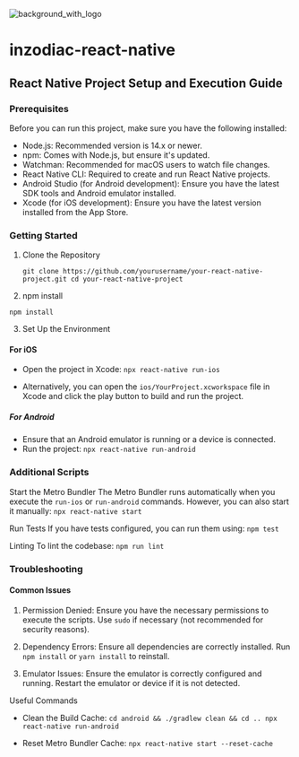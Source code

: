 ![background_with_logo](https://github.com/wejean/inzodiac-react-native/assets/160173096/02d10e0f-58ab-4641-a439-4ec112a8a3af)
# inzodiac-react-native

## React Native Project Setup and Execution Guide

### Prerequisites
Before you can run this project, make sure you have the following installed:

- Node.js: Recommended version is 14.x or newer.
- npm: Comes with Node.js, but ensure it's updated.
- Watchman: Recommended for macOS users to watch file changes.
- React Native CLI: Required to create and run React Native projects.
- Android Studio (for Android development):
  Ensure you have the latest SDK tools and Android emulator installed.
- Xcode (for iOS development):
  Ensure you have the latest version installed from the App Store.

### Getting Started
1. Clone the Repository

   `git clone https://github.com/yourusername/your-react-native-project.git
cd your-react-native-project`

2. npm install

  `npm install`

3. Set Up the Environment
#### For iOS
- Open the project in Xcode:
  `npx react-native run-ios`

- Alternatively, you can open the `ios/YourProject.xcworkspace` file in Xcode and click the play button to build and run the project.

##### For Android
- Ensure that an Android emulator is running or a device is connected.
- Run the project:
  `npx react-native run-android`

### Additional Scripts
Start the Metro Bundler
The Metro Bundler runs automatically when you execute the `run-ios` or `run-android` commands. However, you can also start it manually:
  `npx react-native start`

Run Tests
If you have tests configured, you can run them using:
  `npm test`

Linting
To lint the codebase:
  `npm run lint`

### Troubleshooting
#### Common Issues
1. Permission Denied:
Ensure you have the necessary permissions to execute the scripts.
Use `sudo` if necessary (not recommended for security reasons).

2. Dependency Errors:
Ensure all dependencies are correctly installed.
Run `npm install` or `yarn install` to reinstall.

3. Emulator Issues:
Ensure the emulator is correctly configured and running.
Restart the emulator or device if it is not detected.

Useful Commands
- Clean the Build Cache:
`cd android && ./gradlew clean && cd ..
npx react-native run-android`

- Reset Metro Bundler Cache:
`npx react-native start --reset-cache`


